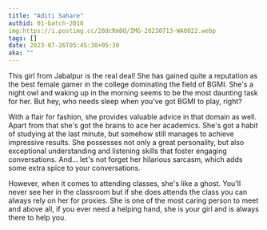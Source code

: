 ```yaml
---
title: "Aditi Sahare"
authid: 01-batch-2018
img:https://i.postimg.cc/28dcRmDQ/IMG-20230713-WA0022.webp
tags: []
date: 2023-07-26T05:45:38+05:30
aka: ""
---
```


This girl from Jabalpur is the real deal! She has gained quite a reputation as the best female gamer in the college dominating the field of BGMI. She's a night owl and waking up in the morning seems to be the most daunting task for her. But hey, who needs sleep when you've got BGMI to play, right?

With a flair for fashion, she provides valuable advice in that domain as well. Apart from that she's got the brains to ace her academics. She's got a habit of studying at the last minute, but somehow still manages to achieve impressive results. She possesses not only a great personality, but also exceptional understanding and listening skills that foster engaging conversations. And... let's not forget her hilarious sarcasm, which adds some extra spice to your conversations. 

However, when it comes to attending classes, she's like a ghost. You'll never see her in the classroom but if she does attends the class you can always rely on her for proxies. 
She is one of the most caring person to meet and above all, if you ever need a helping hand, she is your girl and is always there to help you.
